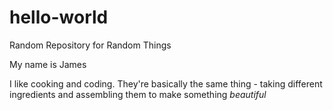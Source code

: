 # hello-world
Random Repository for Random Things

My name is James

I like cooking and coding. They're basically the same thing - taking different ingredients and assembling them to make something _beautiful_ 

